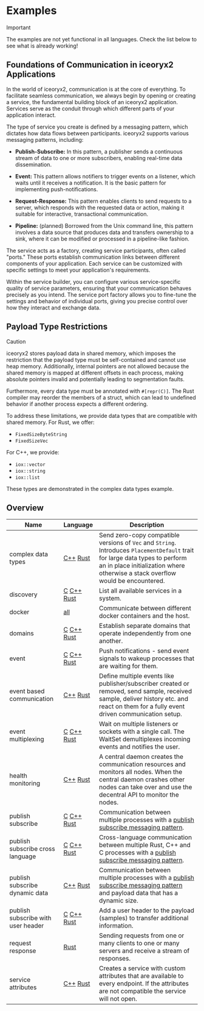 # Examples

> [!IMPORTANT]
> The examples are not yet functional in all languages. Check the list below to see
> what is already working!

## Foundations of Communication in iceoryx2 Applications

In the world of iceoryx2, communication is at the core of everything. To
facilitate seamless communication, we always begin by opening or creating a
service, the fundamental building block of an iceoryx2 application. Services
serve as the conduit through which different parts of your application interact.

The type of service you create is defined by a messaging pattern, which dictates
how data flows between participants. iceoryx2 supports various messaging
patterns, including:

* **Publish-Subscribe:** In this pattern, a publisher sends a continuous stream
  of data to one or more subscribers, enabling real-time data dissemination.

* **Event:** This pattern allows notifiers to trigger events on a listener,
  which waits until it receives a notification. It is the basic pattern for
  implementing push-notifications.

* **Request-Response:** This pattern enables clients to send requests
  to a server, which responds with the requested data or action, making it
  suitable for interactive, transactional communication.

* **Pipeline:** (planned) Borrowed from the Unix command line, this pattern
  involves a data source that produces data and transfers ownership to a sink,
  where it can be modified or processed in a pipeline-like fashion.

The service acts as a factory, creating service participants, often called
"ports." These ports establish communication links between different components
of your application. Each service can be customized with specific settings to
meet your application's requirements.

Within the service builder, you can configure various service-specific quality
of service parameters, ensuring that your communication behaves precisely as you
intend. The service port factory allows you to fine-tune the settings and
behavior of individual ports, giving you precise control over how they interact
and exchange data.

## Payload Type Restrictions

> [!CAUTION]
> iceoryx2 stores payload data in shared memory, which imposes the restriction that
> the payload type must be self-contained and cannot use heap memory. Additionally,
> internal pointers are not allowed because the shared memory is mapped at different
> offsets in each process, making absolute pointers invalid and potentially leading
> to segmentation faults.
>
> Furthermore, every data type must be annotated with `#[repr(C)]`. The Rust
> compiler may reorder the members of a struct, which can lead to undefined
> behavior if another process expects a different ordering.

To address these limitations, we provide data types that are compatible with shared
memory. For Rust, we offer:

* `FixedSizeByteString`
* `FixedSizeVec`

For C++, we provide:

* `iox::vector`
* `iox::string`
* `iox::list`

These types are demonstrated in the complex data types example.

## Overview

| Name                               | Language                                                                                                                                | Description                                                                                                                                                                                                     |
| ---------------------------------- | --------------------------------------------------------------------------------------------------------------------------------------- | --------------------------------------------------------------------------------------------------------------------------------------------------------------------------------------------------------------- |
| complex data types                 | [C++](cxx/complex_data_types) [Rust](rust/complex_data_types)                                                                           | Send zero-copy compatible versions of `Vec` and `String`. Introduces `PlacementDefault` trait for large data types to perform an in place initialization where otherwise a stack overflow would be encountered. |
| discovery                          | [C](c/discovery) [C++](cxx/discovery) [Rust](rust/discovery)                                                                            | List all available services in a system.                                                                                                                                                                        |
| docker                             | [all](rust/docker)                                                                                                                      | Communicate between different docker containers and the host.                                                                                                                                                   |
| domains                            | [C](c/domains) [C++](cxx/domains) [Rust](rust/domains)                                                                                  | Establish separate domains that operate independently from one another.                                                                                                                                         |
| event                              | [C](c/event) [C++](cxx/event) [Rust](rust/event)                                                                                        | Push notifications - send event signals to wakeup processes that are waiting for them.                                                                                                                          |
| event based communication          | [C++](cxx/event_based_communication) [Rust](rust/event_based_communication)                                                             | Define multiple events like publisher/subscriber created or removed, send sample, received sample, deliver history etc. and react on them for a fully event driven communication setup.                         |
| event multiplexing                 | [C](c/event_multiplexing) [C++](cxx/event_multiplexing) [Rust](rust/event_multiplexing)                                                 | Wait on multiple listeners or sockets with a single call. The WaitSet demultiplexes incoming events and notifies the user.                                                                                      |
| health monitoring                  | [C++](cxx/health_monitoring) [Rust](rust/health_monitoring)                                                                             | A central daemon creates the communication resources and monitors all nodes. When the central daemon crashes other nodes can take over and use the decentral API to monitor the nodes.                          |
| publish subscribe                  | [C](c/publish_subscribe) [C++](cxx/publish_subscribe) [Rust](rust/publish_subscribe)                                                    | Communication between multiple processes with a [publish subscribe messaging pattern](https://en.wikipedia.org/wiki/Publish–subscribe_pattern).                                                                 |
| publish subscribe cross language   | [C](c/publish_subscribe_cross_language) [C++](cxx/publish_subscribe_cross_language) [Rust](rust/publish_subscribe_cross_language)       | Cross-language communication between multiple Rust, C++ and C processes with a [publish subscribe messaging pattern](https://en.wikipedia.org/wiki/Publish–subscribe_pattern).                                  |
| publish subscribe dynamic data     | [C++](cxx/publish_subscribe_dynamic_data) [Rust](rust/publish_subscribe_dynamic_data)                                                   | Communication between multiple processes with a [publish subscribe messaging pattern](https://en.wikipedia.org/wiki/Publish–subscribe_pattern) and payload data that has a dynamic size.                        |
| publish subscribe with user header | [C](c/publish_subscribe_with_user_header) [C++](cxx/publish_subscribe_with_user_header) [Rust](rust/publish_subscribe_with_user_header) | Add a user header to the payload (samples) to transfer additional information.                                                                                                                                  |
| request response                   | [Rust](rust/request_response)                                                                                                           | Sending requests from one or many clients to one or many servers and receive a stream of responses.                                                                                                             |
| service attributes                 | [C++](cxx/service_attributes) [Rust](rust/service_attributes)                                                                           | Creates a service with custom attributes that are available to every endpoint. If the attributes are not compatible the service will not open.                                                                  |
